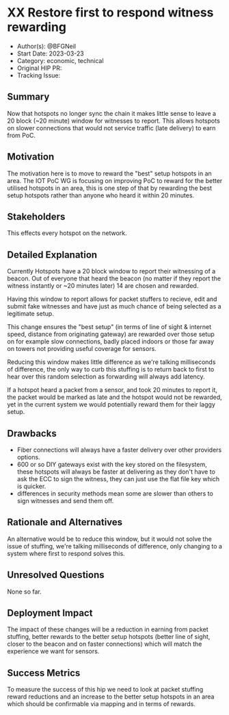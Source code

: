 # XX Restore first to respond witness rewarding

- Author(s): @BFGNeil
- Start Date: 2023-03-23 <!-- fill me in with today's date, YYYY-MM-DD -->
- Category: economic, technical
- Original HIP PR: <!-- leave this empty; maintainer will fill in ID of this pull request -->
- Tracking Issue: <!-- leave this empty; maintainer will create a discussion issue -->

## Summary

Now that hotspots no longer sync the chain it makes little sense to leave a 20 block (~20 minute)
window for witnesses to report. This allows hotspots on slower connections that would not service
traffic (late delivery) to earn from PoC.

## Motivation

The motivation here is to move to reward the "best" setup hotspots in an area. The IOT PoC WG is
focusing on improving PoC to reward for the better utilised hotspots in an area, this is one step of
that by rewarding the best setup hotspots rather than anyone who heard it within 20 minutes.

## Stakeholders

This effects every hotspot on the network.

## Detailed Explanation

Currently Hotspots have a 20 block window to report their witnessing of a beacon. Out of everyone
that heard the beacon (no matter if they report the witness instantly or ~20 minutes later) 14 are
chosen and rewarded.

Having this window to report allows for packet stuffers to recieve, edit and submit fake witnesses
and have just as much chance of being selected as a legitimate setup.

This change ensures the "best setup" (in terms of line of sight & internet speed, distance from
originating gateway) are rewarded over those setup on for example slow connections, badly placed
indoors or those far away on towers not providing useful coverage for sensors.

Reducing this window makes little difference as we're talking milliseconds of difference, the only
way to curb this stuffing is to return back to first to hear over this random selection as
forwarding will always add latency.

If a hotspot heard a packet from a sensor, and took 20 minutes to report it, the packet would be
marked as late and the hotspot would not be rewarded, yet in the current system we would potentially
reward them for their laggy setup.

## Drawbacks

- Fiber connections will always have a faster delivery over other providers options.
- 600 or so DIY gateways exist with the key stored on the filesystem, these hotspots will always be
  faster at delivering as they don't have to ask the ECC to sign the witness, they can just use the
  flat file key which is quicker.
- differences in security methods mean some are slower than others to sign witnesses and send them
  off.

## Rationale and Alternatives

An alternative would be to reduce this window, but it would not solve the issue of stuffing, we're
talking milliseconds of difference, only changing to a system where first to respond solves this.

## Unresolved Questions

None so far.

## Deployment Impact

The impact of these changes will be a reduction in earning from packet stuffing, better rewards to
the better setup hotspots (better line of sight, closer to the beacon and on faster connections)
which will match the experience we want for sensors.

## Success Metrics

To measure the success of this hip we need to look at packet stuffing reward reductions and an
increase to the better setup hotspots in an area which should be confirmable via mapping and in
terms of rewards.
